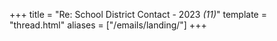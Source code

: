 +++
title = "Re: School District Contact - 2023 <em>(11)</em>"
template = "thread.html"
aliases = ["/emails/landing/"]
+++
